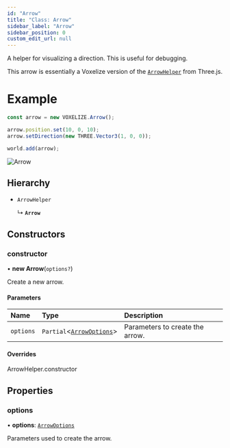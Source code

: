 ```yaml
---
id: "Arrow"
title: "Class: Arrow"
sidebar_label: "Arrow"
sidebar_position: 0
custom_edit_url: null
---
```


A helper for visualizing a direction. This is useful for debugging.

This arrow is essentially a Voxelize version of the [`ArrowHelper`](https://threejs.org/docs/#api/en/helpers/ArrowHelper) from Three.js.

# Example
```ts
const arrow = new VOXELIZE.Arrow();

arrow.position.set(10, 0, 10);
arrow.setDirection(new THREE.Vector3(1, 0, 0));

world.add(arrow);
```

![Arrow](/img/docs/arrow.png)

## Hierarchy

- `ArrowHelper`

  ↳ **`Arrow`**

## Constructors

### constructor

• **new Arrow**(`options?`)

Create a new arrow.

#### Parameters

| Name | Type | Description |
| :------ | :------ | :------ |
| `options` | `Partial`<[`ArrowOptions`](../modules.md#arrowoptions-6)\> | Parameters to create the arrow. |

#### Overrides

ArrowHelper.constructor

## Properties

### options

• **options**: [`ArrowOptions`](../modules.md#arrowoptions-6)

Parameters used to create the arrow.
